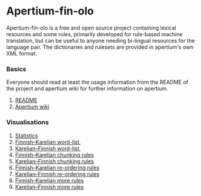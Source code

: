 # Apertium-fin-olo

Apertium-fin-olo is a free and open source project containing lexical resources
and some rules, primarily developed for rule-based machine translation, but
can be useful to anyone needing bi-lingual resources for the language pair.
The dictionaries and rulesets are provided in apertium's own XML format.

### Basics

Everyone should read at least the usage information from the README of the
project and apertium wiki for further information on apertium.

1. [README](https://github.com/apertium/apertium-fin-olo/#README)
1. [Apertium wiki](https://wiki.apertium.org)

### Visualisations

1. [Statistics](statistics.html)
1. [Finnish–Karelian word-list](apertium-fin-olo.fin-olo.dix.html),
1. [Karelian–Finnish word-list](apertium-fin-olo.olo-fin.dix.html),
1. [Finnish–Karelian chunking rules](apertium-fin-olo.fin-olo.t1x.html)
1. [Karelian–Finnish chunking rules](apertium-fin-olo.olo-fin.t1x.html)
1. [Finnish–Karelian re-ordering rules](apertium-fin-olo.fin-olo.t2x.html)
1. [Karelian–Finnish re-ordering rules](apertium-fin-olo.olo-fin.t2x.html)
1. [Finnish–Karelian more rules](apertium-fin-olo.fin-olo.t3x.html)
1. [Karelian–Finnish more rules](apertium-fin-olo.olo-fin.t3x.html)

<!-- vim: set ft=markdown -->
